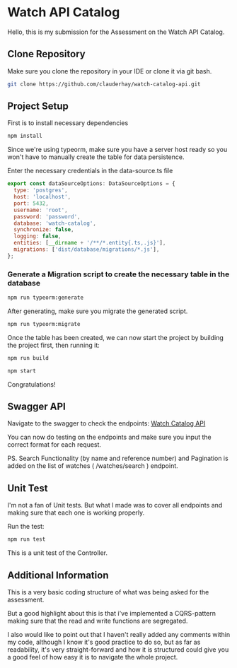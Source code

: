 # Watch API Catalog

Hello, this is my submission for the Assessment on the Watch API Catalog.

## Clone Repository

Make sure you clone the repository in your IDE or clone it via git bash.

```bash
git clone https://github.com/clauderhay/watch-catalog-api.git
```

## Project Setup

First is to install necessary dependencies

```bash
npm install
```

Since we're using typeorm, make sure you have a server host ready so you won't have to manually create the table for data persistence.

Enter the necessary credentials in the data-source.ts file

```javascript
export const dataSourceOptions: DataSourceOptions = {
  type: 'postgres',
  host: 'localhost',
  port: 5432,
  username: 'root',
  password: 'password',
  database: 'watch-catalog',
  synchronize: false,
  logging: false,
  entities: [__dirname + '/**/*.entity{.ts,.js}'],
  migrations: ['dist/database/migrations/*.js'],
};
```

### Generate a Migration script to create the necessary table in the database

```bash
npm run typeorm:generate
```

After generating, make sure you migrate the generated script.

```bash
npm run typeorm:migrate
```

Once the table has been created, we can now start the project by building the project first, then running it:

```bash
npm run build

npm start
```

Congratulations!

## Swagger API

Navigate to the swagger to check the endpoints: [Watch Catalog API](http://localhost:3000/api)

You can now do testing on the endpoints and make sure you input the correct format for each request.

PS. Search Functionality (by name and reference number) and Pagination is added on the list of watches ( /watches/search ) endpoint.

## Unit Test

I'm not a fan of Unit tests. But what I made was to cover all endpoints and making sure that each one is working properly.

Run the test:

```bash
npm run test
```

This is a unit test of the Controller.

## Additional Information

This is a very basic coding structure of what was being asked for the assessment.

But a good highlight about this is that i've implemented a CQRS-pattern making sure that the read and write functions are segregated.

I also would like to point out that I haven't really added any comments within my code, although I know it's good practice to do so, but as far as readability, it's very straight-forward and how it is structured could give you a good feel of how easy it is to navigate the whole project.
